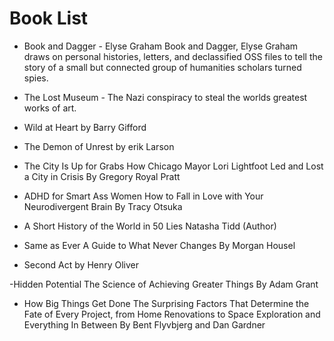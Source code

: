 # Book List

- Book and Dagger - Elyse Graham
Book and Dagger, Elyse Graham draws on personal histories, letters, and declassified OSS files to tell the story of a small but connected group of humanities scholars turned spies. 

- The Lost Museum - The Nazi conspiracy to steal the worlds greatest works of art.


- Wild at Heart by Barry Gifford

- The Demon of Unrest by erik Larson

- The City Is Up for Grabs
    How Chicago Mayor Lori Lightfoot Led and Lost a City in Crisis
    By Gregory Royal Pratt

- ADHD for Smart Ass Women
How to Fall in Love with Your Neurodivergent Brain
By Tracy Otsuka

- A Short History of the World in 50 Lies
Natasha Tidd (Author)

- Same as Ever
A Guide to What Never Changes
By Morgan Housel

- Second Act
by Henry Oliver

-Hidden Potential
The Science of Achieving Greater Things
By Adam Grant


- How Big Things Get Done
The Surprising Factors That Determine the Fate of Every Project, from Home Renovations to Space
Exploration and Everything In Between
By Bent Flyvbjerg and Dan Gardner

